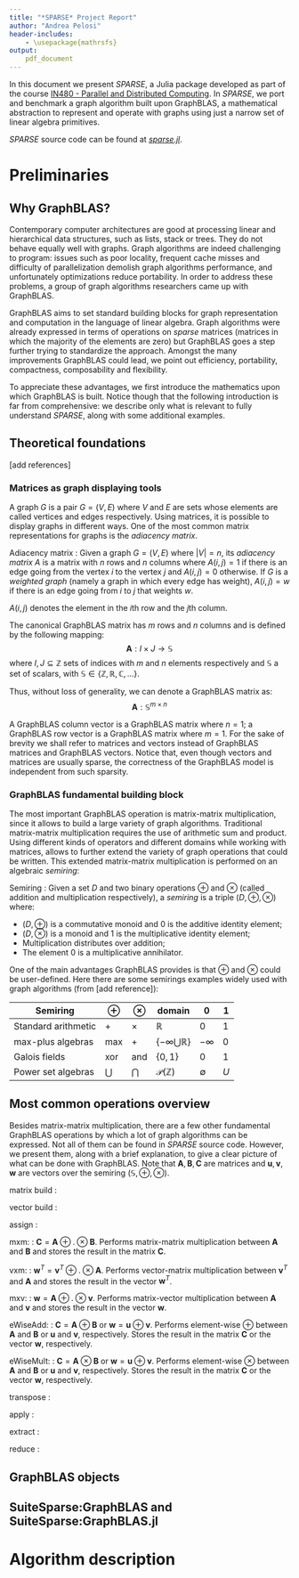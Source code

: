 ```yaml
---
title: "*SPARSE* Project Report"
author: "Andrea Pelosi"
header-includes:
	- \usepackage{mathrsfs}
output:
    pdf_document
---
```



In this document we present *SPARSE*, a Julia package developed as part of the course [IN480 - Parallel and Distributed Computing](http://www.dia.uniroma3.it/~paoluzzi/web/did/calcoloparallelo/2021/). 
In *SPARSE*, we port and benchmark a graph algorithm built upon GraphBLAS, a mathematical abstraction to represent and operate with graphs using just a narrow set of linear algebra primitives.

*SPARSE* source code can be found at [*sparse.jl*](https://github.com/AndreaPelosi/sparse.jl).

# Preliminaries 

## Why GraphBLAS?
Contemporary computer architectures are good at processing linear and hierarchical data structures, such as lists, stack or trees. They do not behave equally well with graphs. Graph algorithms are indeed challenging to program: issues such as poor locality, frequent cache misses and difficulty of parallelization demolish graph algorithms performance, and unfortunately optimizations reduce portability. 
In order to address these problems, a group of graph algorithms researchers came up with GraphBLAS.

GraphBLAS aims to set standard building blocks for graph representation and computation in the language of linear algebra.
Graph algorithms were already expressed in terms of operations on *sparse* matrices (matrices in which the majority of the elements are zero) but GraphBLAS goes a step further trying to standardize the approach. Amongst the many improvements GraphBLAS could lead, we point out efficiency, portability, compactness, composability and flexibility.

To appreciate these advantages, we first introduce the mathematics upon which GraphBLAS is built. Notice though that the following introduction is far from comprehensive: we describe only what is relevant to fully understand *SPARSE*, along with some additional examples.


## Theoretical foundations

[add references]

### Matrices as graph displaying tools

A graph $G$ is a pair $G=(V,E)$ where $V$ and $E$ are sets whose elements are called vertices and edges respectively.
Using matrices, it is possible to display graphs in different ways. One of the most common matrix representations for graphs is the *adiacency matrix*.

Adiacency matrix
: Given a graph $G=(V,E)$ where $|V|=n$, its *adiacency matrix* $A$ is a matrix with $n$ rows and $n$ columns where $A(i,j) = 1$ if there is an edge going from the vertex $i$ to the vertex $j$ and $A(i,j)=0$ otherwise. If $G$ is a *weighted graph* (namely a graph in which every edge has weight), $A(i,j)=w$ if there is an edge going from $i$ to $j$ that weights $w$.

$A(i,j)$ denotes the element in the *i*th row and the *j*th column.

The canonical GraphBLAS matrix has $m$ rows and $n$ columns and is defined by the following mapping: 
	$$ \mathbf{A}:I \times J  \rightarrow \mathbb{S} $$
where $I,J\subseteq \mathbb{Z}$ sets of indices with $m$ and $n$ elements respectively and $\mathbb{S}$ a set of scalars, with $\mathbb{S} \in \{\mathbb{Z}, \mathbb{R}, \mathbb{C}, \dots\}$.

Thus, without loss of generality, we can denote a GraphBLAS matrix as:
	$$\mathbf{A}: \mathbb{S}^{m\times n}$$

A GraphBLAS column vector is a GraphBLAS matrix where $n=1$; a GraphBLAS row vector is a GraphBLAS matrix where $m=1$. 
For the sake of brevity we shall refer to matrices and vectors instead of GraphBLAS matrices and GraphBLAS vectors. 
Notice that, even though vectors and matrices are usually sparse, the correctness of the GraphBLAS model is independent from such sparsity. 

### GraphBLAS fundamental building block

The most important GraphBLAS operation is matrix-matrix multiplication, since it allows to build a large variety of graph algorithms. Traditional matrix-matrix multiplication requires the use of arithmetic sum and product. Using different kinds of operators and different domains while working with matrices, allows to further extend the variety of graph operations that could be written. 
This extended matrix-matrix multiplication is performed on an algebraic *semiring*:

Semiring
: Given a set $D$ and two binary operations $\oplus$ and $\otimes$ (called addition and multiplication respectively), a *semiring* is a triple $(D, \oplus, \otimes)$ where:

  * $(D, \oplus)$ is a commutative monoid and $0$ is the additive identity element;
  * $(D, \otimes)$ is a monoid and $1$ is the multiplicative identity element;
  * Multiplication distributes over addition;
  * The element $0$ is a multiplicative annihilator.

One of the main advantages GraphBLAS provides is that $\oplus$ and $\otimes$ could be user-defined. Here there are some semirings examples widely used with graph algorithms (from [add reference]):

| Semiring            | $\oplus$  | $\otimes$ | domain                           | **0**       | **1** |
| ------------------- | --------- | --------- | -------------------------------- | ----------- | ----- |
| Standard arithmetic | $+$       | $\times$  | $\mathbb{R}$                     | $0$         | $1$   |
| max-plus algebras   | max       | $+$       | $\{-\infty \bigcup \mathbb{R}\}$ | $-\infty$   | $0$   |
| Galois fields       | xor       | and       | $\{0, 1\}$                       | $0$         | $1$   |
| Power set algebras  | $\bigcup$ | $\bigcap$ | $\mathscr{P}(\mathbb{Z})$        | $\emptyset$ | $U$   |




## Most common operations overview

Besides matrix-matrix multiplication, there are a few other fundamental GraphBLAS operations by which a lot of graph algorithms can be expressed. Not all of them can be found in *SPARSE* source code. However, we present them, along with a brief explanation, to give a clear picture of what can be done with GraphBLAS. Note that $\mathbf{A}, \mathbf{B}, \mathbf{C}$ are matrices and $\mathbf{u}, \mathbf{v}, \mathbf{w}$ are vectors over the semiring $(\mathbb{S}, \oplus, \otimes)$.

matrix build
:

vector build
:

assign
:

mxm:
: $\mathbf{C} = \mathbf{A}\oplus.\otimes\mathbf{B}.$ Performs matrix-matrix multiplication between $\mathbf{A}$ and $\mathbf{B}$ and stores the result in the matrix $\mathbf{C}$. 

vxm:
: $\mathbf{w}^T = \mathbf{v}^T\oplus.\otimes\mathbf{A}.$ Performs vector-matrix multiplication between $\mathbf{v}^T$ and $\mathbf{A}$ and stores the result in the vector $\mathbf{w}^T$.

mxv:
: $\mathbf{w} = \mathbf{A}\oplus.\otimes\mathbf{v}.$ Performs matrix-vector multiplication between $\mathbf{A}$ and $\mathbf{v}$ and stores the result in the vector $\mathbf{w}$.

eWiseAdd:
: $\mathbf{C} = \mathbf{A} \oplus \mathbf{B}$ or $\mathbf{w} = \mathbf{u} \oplus \mathbf{v}.$ Performs element-wise $\oplus$ between $\mathbf{A}$ and $\mathbf{B}$ or $\mathbf{u}$ and $\mathbf{v},$ respectively. Stores the result in the matrix $\mathbf{C}$ or the vector $\mathbf{w},$ respectively.

eWiseMult:
: $\mathbf{C} = \mathbf{A} \otimes \mathbf{B}$ or $\mathbf{w} = \mathbf{u} \oplus \mathbf{v}.$ Performs element-wise $\otimes$ between $\mathbf{A}$ and $\mathbf{B}$ or $\mathbf{u}$ and $\mathbf{v},$ respectively. Stores the result in the matrix $\mathbf{C}$ or the vector $\mathbf{w},$ respectively.


transpose
:

apply
:

extract
:

reduce
:


## GraphBLAS objects

## SuiteSparse:GraphBLAS and SuiteSparse:GraphBLAS.jl


# Algorithm description
